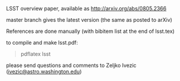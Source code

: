 LSST overview paper, available as
http://arxiv.org/abs/0805.2366

master branch gives the latest version (the same as posted to arXiv)

References are done manually (with bibitem list at the end of lsst.tex)

to compile and make lsst.pdf:
> pdflatex lsst

please send questions and comments to Zeljko Ivezic (ivezic@astro.washington.edu)
